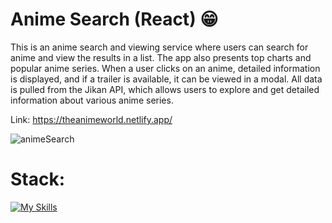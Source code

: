 # Anime Search (React) 😁

This is an anime search and viewing service where users can search for anime and view the results in a list. The app also presents top charts and popular anime series. When a user clicks on an anime, detailed information is displayed, and if a trailer is available, it can be viewed in a modal. All data is pulled from the Jikan API, which allows users to explore and get detailed information about various anime series.

Link: https://theanimeworld.netlify.app/

![animeSearch](https://github.com/user-attachments/assets/bf273621-2c26-43a1-9284-1844adf98502)

# Stack:
[![My Skills](https://skillicons.dev/icons?i=vite,react,ts,sass,netlify)](https://skillicons.dev)
